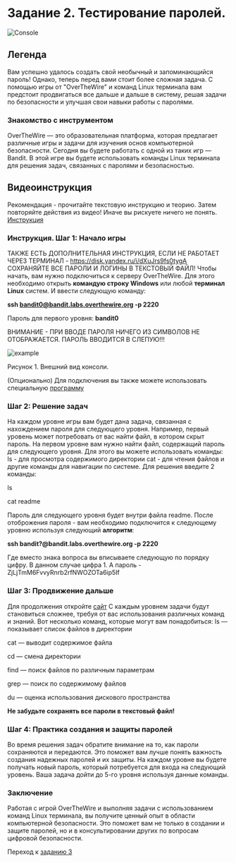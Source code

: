 # Задание 2. Тестирование паролей.
![Console](https://github.com/kvinokain/DUP01/blob/main/Foto/Konsol.jpg?raw=true)
## Легенда
Вам успешно удалось создать свой необычный и запоминающийся пароль! Однако, теперь перед вами стоит более сложная задача. С помощью игры от "OverTheWire" и команд Linux терминала вам предстоит продвигаться все дальше и дальше в систему, решая задачи по безопасности и улучшая свои навыки работы с паролями.
### Знакомство с инструментом
OverTheWire — это образовательная платформа, которая предлагает различные игры и задачи для изучения основ компьютерной безопасности. Сегодня вы будете работать с одной из таких игр — Bandit. В этой игре вы будете использовать команды Linux терминала для решения задач, связанных с паролями и безопасностью.
## Видеоинструкция
Рекомендация - прочитайте текстовую инструкцию и теорию. Затем повторяйте действия из видео! Иначе вы рискуете ничего не понять. [Инструкция](https://disk.yandex.ru/i/CWIw9Dp9LKF6Jw)
### Инструкция. Шаг 1: Начало игры
ТАКЖЕ ЕСТЬ ДОПОЛНИТЕЛЬНАЯ ИНСТРУКЦИЯ, ЕСЛИ НЕ РАБОТАЕТ ЧЕРЕЗ ТЕРМИНАЛ - https://disk.yandex.ru/i/dXuJrs9fs0tygA
СОХРАНЯЙТЕ ВСЕ ПАРОЛИ И ЛОГИНЫ В ТЕКСТОВЫЙ ФАЙЛ!
Чтобы начать, вам нужно подключиться к серверу OverTheWire. Для этого необходимо открыть **командую строку Windows** или любой **терминал Linux** систем. И ввести следующую команду:

**ssh bandit0@bandit.labs.overthewire.org -p 2220**

Пароль для первого уровня: **bandit0**

ВНИМАНИЕ - ПРИ ВВОДЕ ПАРОЛЯ НИЧЕГО ИЗ СИМВОЛОВ НЕ ОТОБРАЖАЕТСЯ. ПАРОЛЬ ВВОДИТСЯ В СЛЕПУЮ!!!

![example](https://github.com/kvinokain/DUP01/blob/main/Foto/Example.jpg?raw=true)

Рисунок 1. Внешний вид консоли.

(Опционально) Для подключения вы также можете использовать специальную [программу](https://the.earth.li/~sgtatham/putty/latest/w64/putty.exe)
### Шаг 2: Решение задач
На каждом уровне игры вам будет дана задача, связанная с нахождением пароля для следующего уровня. Например, первый уровень может потребовать от вас найти файл, в котором скрыт пароль.
На первом уровне вам нужно найти файл, содержащий пароль для следующего уровня. Для этого вы можете использовать команды:
ls - для просмотра содержимого директории 
cat - для чтения файлов и другие команды для навигации по системе.
Для решения введите 2 команды:

  ls
  
  cat readme
  
Пароль для следующего уровня будет внутри файла readme. После отоброжения пароля - вам необходимо подключится к следующему уровню используя следующий **алгоритм**:

**ssh bandit?@bandit.labs.overthewire.org -p 2220** 

Где вместо знака вопроса вы вписываете следующую по порядку цифру. В данном случае цифра 1. А пароль - ZjLjTmM6FvvyRnrb2rfNWOZOTa6ip5If

### Шаг 3: Продвижение дальше
Для продолжения откройте [сайт](https://overthewire.org/wargames/bandit/bandit2.html)
С каждым уровнем задачи будут становиться сложнее, требуя от вас использования различных команд и знаний. Вот несколько команд, которые могут вам понадобиться:
ls — показывает список файлов в директории

cat — выводит содержимое файла

cd — смена директории

find — поиск файлов по различным параметрам

grep — поиск по содержимому файлов

du — оценка использования дискового пространства

**Не забудьте сохранять все пароли в текстовый файл!**
### Шаг 4: Практика создания и защиты паролей
Во время решения задач обратите внимание на то, как пароли сохраняются и передаются. Это поможет вам лучше понять важность создания надежных паролей и их защиты. На каждом уровне вы будете получать новый пароль, который потребуется для входа на следующий уровень. Ваша задача дойти до 5-го уровня используя данные команды. 

### Заключение
Работая с игрой OverTheWire и выполняя задачи с использованием команд Linux терминала, вы получите ценный опыт в области компьютерной безопасности. Это поможет вам не только в создании и защите паролей, но и в консультировании других по вопросам цифровой безопасности.

Переход к [заданию 3](https://github.com/kvinokain/DUP01/blob/main/Praktika/YP01/Task3.md)

